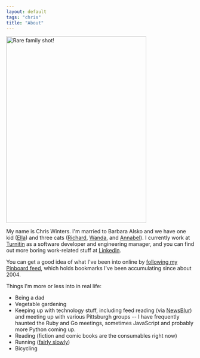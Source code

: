 ```yaml
---
layout: default
tags: "chris"
title: "About"
---
```


<p>
<a href="https://flic.kr/p/vCF97b"><img
  src="https://farm4.staticflickr.com/3764/19449376766_09e341569f.jpg" width="375" height="500"
  alt="Rare family shot!" title="Rare family shot! by Chris Winters, on Flickr" /></a>
</p>

My name is Chris Winters. I'm married to Barbara Alsko
and we have one kid ([Ella](http://www.flickr.com/photos/cwinters/tags/ella/))
and three cats ([Richard](https://www.flickr.com/search/?user_id=62037332%40N00&sort=date-taken-desc&tags=richard&view_all=1),
[Wanda](https://www.flickr.com/search/?user_id=62037332%40N00&sort=date-taken-desc&tags=wanda&view_all=1),
and [Annabel](https://www.flickr.com/search/?user_id=62037332%40N00&sort=date-taken-desc&tags=annabel&view_all=1)).
I currently work at
[Turnitin](http://www.turnitin.com) as a software developer and engineering
manager, and you can find out more boring work-related stuff at
[LinkedIn](http://www.linkedin.com/in/winterschris).

You can get a good idea of what I've been into online by
[following my Pinboard feed](http://pinboard.in/u:cwinters), which
holds bookmarks I've been accumulating since about 2004.

Things I'm more or less into in real life:

* Being a dad
* Vegetable gardening
* Keeping up with technology stuff, including feed reading (via
  [NewsBlur](http://www.newsblur.com/)) and meeting up
  with various Pittsburgh groups -- I have frequently haunted the Ruby
  and Go meetings, sometimes JavaScript and probably more Python coming up.
* Reading (fiction and comic books are the consumables right now)
* Running ([fairly slowly](http://results.xacte.com/?id=1144&tagcode=3499))
* Bicycling


